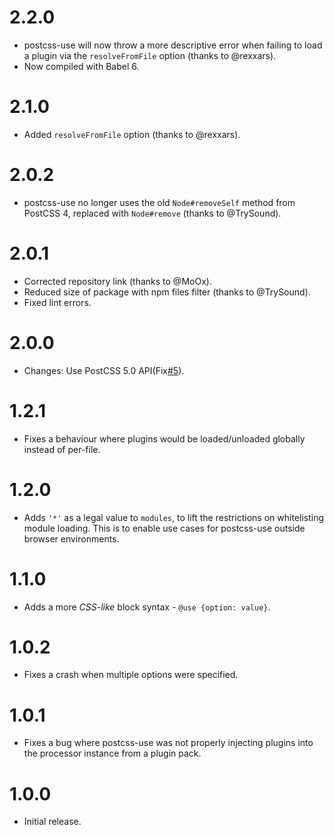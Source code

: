 # 2.2.0

* postcss-use will now throw a more descriptive error when failing to load a
  plugin via the `resolveFromFile` option (thanks to @rexxars).
* Now compiled with Babel 6.

# 2.1.0

* Added `resolveFromFile` option (thanks to @rexxars).

# 2.0.2

* postcss-use no longer uses the old `Node#removeSelf` method from PostCSS 4,
  replaced with `Node#remove` (thanks to @TrySound).

# 2.0.1

* Corrected repository link (thanks to @MoOx).
* Reduced size of package with npm files filter (thanks to @TrySound).
* Fixed lint errors.

# 2.0.0

* Changes: Use PostCSS 5.0 API(Fix[#5](https://github.com/postcss/postcss-use/issues/5)).

# 1.2.1

* Fixes a behaviour where plugins would be loaded/unloaded globally instead of
  per-file.

# 1.2.0

* Adds `'*'` as a legal value to `modules`, to lift the restrictions on
  whitelisting module loading. This is to enable use cases for postcss-use
  outside browser environments.

# 1.1.0

* Adds a more *CSS-like* block syntax - `@use {option: value}`.

# 1.0.2

* Fixes a crash when multiple options were specified.

# 1.0.1

* Fixes a bug where postcss-use was not properly injecting plugins into the
  processor instance from a plugin pack.

# 1.0.0

* Initial release.
